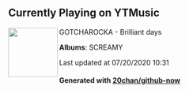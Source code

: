 ## Currently Playing on YTMusic

[<img align="left" width="100" src="https://lh3.googleusercontent.com/0SVMgXNh9DWvq3l9m7TN7qpBUqHRTrqGFj7CxxjOw2emrxjzCRMwpQEQfAqZ1njnmOVj2zYan4dCsNhZ">](https://music.youtube.com/channel/UChzgSkV7TXUAHDwsZGlFosA)

GOTCHAROCKA - Brilliant days

**Albums**: SCREAMY

Last updated at 07/20/2020 10:31

#### Generated with [20chan/github-now](https://github.com/20chan/github-now)


<!--
**20chan/20chan** is a ✨ _special_ ✨ repository because its `README.md` (this file) appears on your GitHub profile.

Here are some ideas to get you started:

- 🔭 I’m currently working on ...
- 🌱 I’m currently learning ...
- 👯 I’m looking to collaborate on ...
- 🤔 I’m looking for help with ...
- 💬 Ask me about ...
- 📫 How to reach me: ...
- 😄 Pronouns: ...
- ⚡ Fun fact: ...
-->
